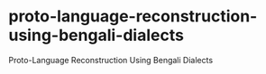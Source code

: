 # proto-language-reconstruction-using-bengali-dialects
Proto-Language Reconstruction Using Bengali Dialects
